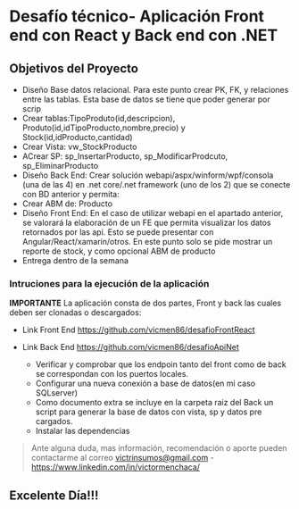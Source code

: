 # Desafío técnico- Aplicación Front end con React y Back end con .NET

## Objetivos del Proyecto

- Diseño Base datos relacional. Para este punto crear PK, FK, y relaciones entre las tablas. Esta base de datos se tiene que poder generar por scrip
- Crear tablas:TipoProduto(id,descripcion), Produto(id,idTipoProducto,nombre,precio) y Stock(id,idProducto,cantidad)
- Crear Vista: vw_StockProducto
- ACrear SP: sp_InsertarProducto, sp_ModificarProdcuto, sp_EliminarProducto
- Diseño Back End: Crear solución webapi/aspx/winform/wpf/consola (una de las 4) en .net core/.net framework (uno de los 2) que se conecte con BD anterior y permita:
- Crear ABM de: Producto
- Diseño Front End: En el caso de utilizar webapi en el apartado anterior, se valorará la elaboración de un FE que permita visualizar los datos retornados por las api. Esto se puede presentar con Angular/React/xamarin/otros. En este punto solo se pide mostrar un reporte de stock, y como opcional ABM de producto
- Entrega dentro de la semana

### Intruciones para la ejecución de la aplicación

__IMPORTANTE__ La aplicación consta de dos partes, Front y back las cuales deben ser clonadas o descargados:
- Link Front End https://github.com/vicmen86/desafioFrontReact
- Link Back End https://github.com/vicmen86/desafioApiNet

  - Verificar y comprobar que los endpoin tanto del front como de back se correspondan con los puertos locales.
  - Configurar una nueva conexión a base de datos(en mi caso SQLserver)
  - Como documento extra se incluye en la carpeta raiz del Back un script para generar la base de datos con vista, sp y datos pre cargados.
  - Instalar las dependencias 


> Ante alguna duda, mas información, recomendación o aporte pueden contactarme al correo victrinsumos@gmail.com - https://www.linkedin.com/in/victormenchaca/

## Excelente Día!!!



